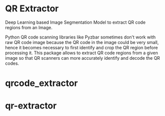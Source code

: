 # QR Extractor
Deep Learning based Image Segmentation Model to extract QR code regions from an Image.

Python QR code scanning libraries like Pyzbar sometimes don't work with raw QR code image because the QR code in the image could be very small, hence it becomes necessary to first identify and crop the QR region before processing it. This package allows to extract QR code regions from a given image so that QR scanners can more accurately identify and decode the QR codes.
# qrcode_extractor
# qr-extractor
